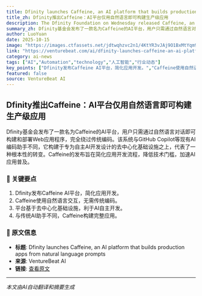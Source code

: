```yaml
---
title: Dfinity launches Caffeine, an AI platform that builds production apps from natural language prompts
title_zh: Dfinity推出Caffeine：AI平台仅用自然语言即可构建生产级应用
description: The Dfinity Foundation on Wednesday released Caffeine, an artificial intelligence platform that allows users to build and deploy web applications through natural language conversation alone, bypassing
summary_zh: Dfinity基金会发布了一款名为Caffeine的AI平台，用户只需通过自然语言对话即可构建和部署Web应用程序，完全绕过传统编码。该系统与GitHub Copilot等现有AI编码助手不同，它构建于专为自主AI开发设计的去中心化基础设施之上，代表了一种根本性的转变。Caffeine的发布旨在简化应用开发流程，降低技术门槛，加速AI应用普及。
author: LuoYuan
date: 2025-10-15
image: "https://images.ctfassets.net/jdtwqhzvc2n1/4KtYR3vJAj9O1BxMtYqm9e/aad83e291aadf8fd2f12e6cf45aeede9/nuneybits_Vector_art_of_coffee_made_of_computer_code_87b3e7a8-f103-4de0-ae47-d17717e023f9.webp"
link: "https://venturebeat.com/ai/dfinity-launches-caffeine-an-ai-platform-that-builds-production-apps-from"
category: ai-news
tags: ["AI","Automation","technology","人工智能","行业动态"]
key_points: ["Dfinity发布Caffeine AI平台，简化应用开发。","Caffeine使用自然语言交互，无需传统编码。","平台基于去中心化基础设施，利于AI自主开发。","与传统AI助手不同，Caffeine构建完整应用。"]
featured: false
source: VentureBeat AI
---
```


## Dfinity推出Caffeine：AI平台仅用自然语言即可构建生产级应用

Dfinity基金会发布了一款名为Caffeine的AI平台，用户只需通过自然语言对话即可构建和部署Web应用程序，完全绕过传统编码。该系统与GitHub Copilot等现有AI编码助手不同，它构建于专为自主AI开发设计的去中心化基础设施之上，代表了一种根本性的转变。Caffeine的发布旨在简化应用开发流程，降低技术门槛，加速AI应用普及。

### 🔑 关键要点
1. Dfinity发布Caffeine AI平台，简化应用开发。
2. Caffeine使用自然语言交互，无需传统编码。
3. 平台基于去中心化基础设施，利于AI自主开发。
4. 与传统AI助手不同，Caffeine构建完整应用。


### 📰 原文信息
- **标题**: Dfinity launches Caffeine, an AI platform that builds production apps from natural language prompts
- **来源**: VentureBeat AI
- **链接**: [查看原文](https://venturebeat.com/ai/dfinity-launches-caffeine-an-ai-platform-that-builds-production-apps-from)

---
*本文由AI自动翻译和摘要生成*
